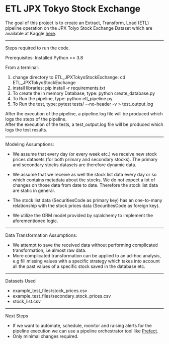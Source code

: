 # ETL JPX Tokyo Stock Exchange
The goal of this project is to create an Extract, Transform, Load (ETL) pipeline operation on the JPX Tolyo Stock Exchange Dataset which are available at Kaggle [here](https://www.kaggle.com/competitions/jpx-tokyo-stock-exchange-prediction/overview).


-------------------------------------------------------------------------------------------------
Steps required to run the code.

Prerequisites: Installed Python >= 3.8

From a terminal:
1. change directory to ETL_JPXTokyoStockExchange: cd ETL_JPXTokyoStockExchange
2. install libraries: pip install -r requirements.txt
3. To create the in memory Database, type: python create_database.py
4. To Run the pipeline, type: python etl_pipeline.py
5. To Run the test, type: pytest tests/ --no-header -v > test_output.log

After the execution of the pipeline, a pipeline.log file will be produced which logs the steps of the pipeline. <br/>
After the execution of the tests, a test_output.log file will be produced which logs the test results.


-------------------------------------------------------------------------------------------------
Modeling Assumptions:

- We assume that every day (or every week etc.) we receive new stock prices datasets (for both primary and secondary stocks).
  The primary and secondary stocks datasets are therefore dynamic data.

- We assume that we receive as well the stock list data every day or so which contains metadata about the stocks. We do not expect a lot of changes on
  those data from date to date. Therefore the stock list data are static in general.

- The stock list data (SecuritiesCode as primary key) has an one-to-many relationship with the stock prices data (SecuritiesCode as foreign key).

- We utilize the ORM model provided by sqlalchemy to implement the aforementioned logic. 


-------------------------------------------------------------------------------------------------
Data Transformation Assumptions:

- We attempt to save the received data without performing complicated transformation, i.e almost raw data.
- More complicated transformation can be applied to an ad-hoc analysis, e.g fill missing values with a specific strategy
  which takes into account all the past values of a specific stock saved in the database etc.


-------------------------------------------------------------------------------------------------
Datasets Used
 - example_test_files/stock_prices.csv
 - example_test_files/secondary_stock_prices.csv
 - stock_list.csv

 
------------------------------------------------------------------------------------------------- 
Next Steps

 - If we want to automate, schedule, monitor and raising alerts for the pipeline execution we can use a pipeline orchestrator tool like [Prefect](https://docs.prefect.io/latest/).
 - Only minimal changes required.

